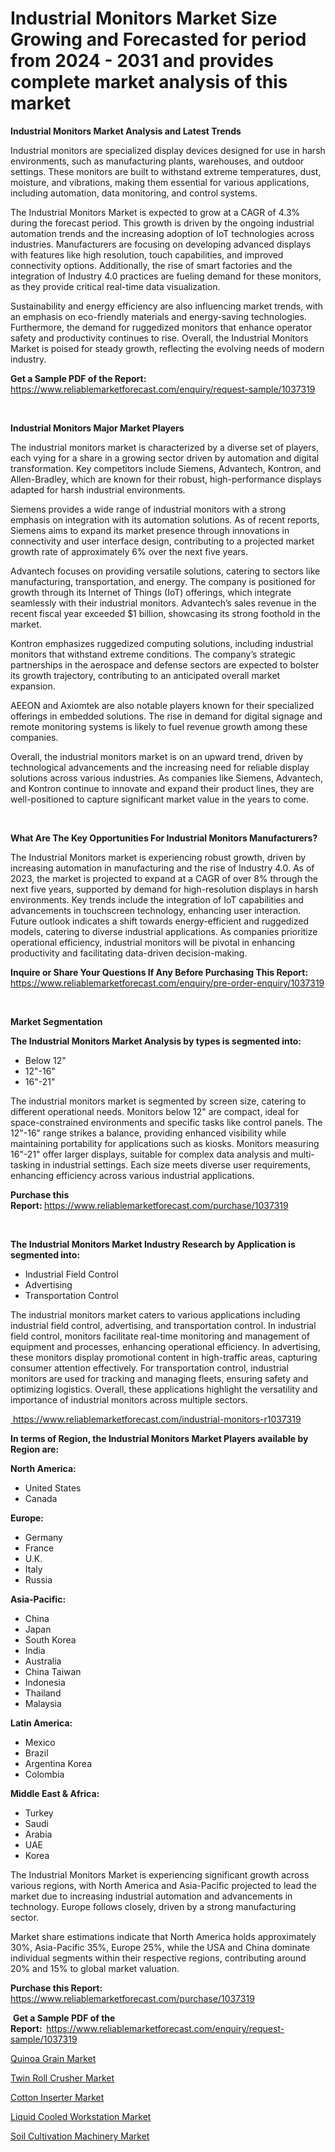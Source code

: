 <p><h1>Industrial Monitors Market Size Growing and Forecasted for period from 2024 - 2031 and provides complete market analysis of this market</h1></p><p><strong>Industrial Monitors Market Analysis and Latest Trends</strong></p>
<p><p>Industrial monitors are specialized display devices designed for use in harsh environments, such as manufacturing plants, warehouses, and outdoor settings. These monitors are built to withstand extreme temperatures, dust, moisture, and vibrations, making them essential for various applications, including automation, data monitoring, and control systems.</p><p>The Industrial Monitors Market is expected to grow at a CAGR of 4.3% during the forecast period. This growth is driven by the ongoing industrial automation trends and the increasing adoption of IoT technologies across industries. Manufacturers are focusing on developing advanced displays with features like high resolution, touch capabilities, and improved connectivity options. Additionally, the rise of smart factories and the integration of Industry 4.0 practices are fueling demand for these monitors, as they provide critical real-time data visualization.</p><p>Sustainability and energy efficiency are also influencing market trends, with an emphasis on eco-friendly materials and energy-saving technologies. Furthermore, the demand for ruggedized monitors that enhance operator safety and productivity continues to rise. Overall, the Industrial Monitors Market is poised for steady growth, reflecting the evolving needs of modern industry.</p></p>
<p><strong>Get a Sample PDF of the Report:&nbsp;</strong> <a href="https://www.reliablemarketforecast.com/enquiry/request-sample/1037319?utm_campaign=1840&utm_medium=2&utm_source=Github&utm_content=ia&utm_term=05122024&utm_id=industrial-monitors">https://www.reliablemarketforecast.com/enquiry/request-sample/1037319</a></p>
<p>&nbsp;</p>
<p><strong>Industrial Monitors Major Market Players</strong></p>
<p><p>The industrial monitors market is characterized by a diverse set of players, each vying for a share in a growing sector driven by automation and digital transformation. Key competitors include Siemens, Advantech, Kontron, and Allen-Bradley, which are known for their robust, high-performance displays adapted for harsh industrial environments.</p><p>Siemens provides a wide range of industrial monitors with a strong emphasis on integration with its automation solutions. As of recent reports, Siemens aims to expand its market presence through innovations in connectivity and user interface design, contributing to a projected market growth rate of approximately 6% over the next five years.</p><p>Advantech focuses on providing versatile solutions, catering to sectors like manufacturing, transportation, and energy. The company is positioned for growth through its Internet of Things (IoT) offerings, which integrate seamlessly with their industrial monitors. Advantech’s sales revenue in the recent fiscal year exceeded $1 billion, showcasing its strong foothold in the market.</p><p>Kontron emphasizes ruggedized computing solutions, including industrial monitors that withstand extreme conditions. The company’s strategic partnerships in the aerospace and defense sectors are expected to bolster its growth trajectory, contributing to an anticipated overall market expansion.</p><p>AEEON and Axiomtek are also notable players known for their specialized offerings in embedded solutions. The rise in demand for digital signage and remote monitoring systems is likely to fuel revenue growth among these companies.</p><p>Overall, the industrial monitors market is on an upward trend, driven by technological advancements and the increasing need for reliable display solutions across various industries. As companies like Siemens, Advantech, and Kontron continue to innovate and expand their product lines, they are well-positioned to capture significant market value in the years to come.</p></p>
<p>&nbsp;</p>
<p><strong>What Are The Key Opportunities For Industrial Monitors Manufacturers?</strong></p>
<p><p>The Industrial Monitors market is experiencing robust growth, driven by increasing automation in manufacturing and the rise of Industry 4.0. As of 2023, the market is projected to expand at a CAGR of over 8% through the next five years, supported by demand for high-resolution displays in harsh environments. Key trends include the integration of IoT capabilities and advancements in touchscreen technology, enhancing user interaction. Future outlook indicates a shift towards energy-efficient and ruggedized models, catering to diverse industrial applications. As companies prioritize operational efficiency, industrial monitors will be pivotal in enhancing productivity and facilitating data-driven decision-making.</p></p>
<p><strong>Inquire or Share Your Questions If Any Before Purchasing This Report:</strong> <a href="https://www.reliablemarketforecast.com/enquiry/pre-order-enquiry/1037319?utm_campaign=1840&utm_medium=2&utm_source=Github&utm_content=ia&utm_term=05122024&utm_id=industrial-monitors">https://www.reliablemarketforecast.com/enquiry/pre-order-enquiry/1037319</a></p>
<p>&nbsp;</p>
<p><strong>Market Segmentation</strong></p>
<p><strong>The Industrial Monitors Market Analysis by types is segmented into:</strong></p>
<p><ul><li>Below 12"</li><li>12"-16"</li><li>16"-21"</li></ul></p>
<p><p>The industrial monitors market is segmented by screen size, catering to different operational needs. Monitors below 12" are compact, ideal for space-constrained environments and specific tasks like control panels. The 12"-16" range strikes a balance, providing enhanced visibility while maintaining portability for applications such as kiosks. Monitors measuring 16"-21" offer larger displays, suitable for complex data analysis and multi-tasking in industrial settings. Each size meets diverse user requirements, enhancing efficiency across various industrial applications.</p></p>
<p><strong>Purchase this Report:&nbsp;</strong><a href="https://www.reliablemarketforecast.com/purchase/1037319?utm_campaign=1840&utm_medium=2&utm_source=Github&utm_content=ia&utm_term=05122024&utm_id=industrial-monitors">https://www.reliablemarketforecast.com/purchase/1037319</a></p>
<p>&nbsp;</p>
<p><strong>The Industrial Monitors Market Industry Research by Application is segmented into:</strong></p>
<p><ul><li>Industrial Field Control</li><li>Advertising</li><li>Transportation Control</li></ul></p>
<p><p>The industrial monitors market caters to various applications including industrial field control, advertising, and transportation control. In industrial field control, monitors facilitate real-time monitoring and management of equipment and processes, enhancing operational efficiency. In advertising, these monitors display promotional content in high-traffic areas, capturing consumer attention effectively. For transportation control, industrial monitors are used for tracking and managing fleets, ensuring safety and optimizing logistics. Overall, these applications highlight the versatility and importance of industrial monitors across multiple sectors.</p></p>
<p><a href="https://www.reliablemarketforecast.com/industrial-monitors-r1037319?utm_campaign=1840&utm_medium=2&utm_source=Github&utm_content=ia&utm_term=05122024&utm_id=industrial-monitors">&nbsp;https://www.reliablemarketforecast.com/industrial-monitors-r1037319</a></p>
<p><strong>In terms of Region, the Industrial Monitors Market Players available by Region are:</strong></p>
<p>
    <p> <strong> North America: </strong>
        <ul>
            <li>United States</li>
            <li>Canada</li>
        </ul>
        </p> 
    <p> <strong> Europe: </strong>
        <ul>
            <li>Germany</li>
            <li>France</li>
            <li>U.K.</li>
            <li>Italy</li>
            <li>Russia</li>
        </ul>
        </p> 
    <p> <strong> Asia-Pacific: </strong>
        <ul>
            <li>China</li>
            <li>Japan</li>
            <li>South Korea</li>
            <li>India</li>
            <li>Australia</li>
            <li>China Taiwan</li>
            <li>Indonesia</li>
            <li>Thailand</li>
            <li>Malaysia</li>
        </ul>
        </p> 
    <p> <strong> Latin America: </strong>
        <ul>
            <li>Mexico</li>
            <li>Brazil</li>
            <li>Argentina Korea</li>
            <li>Colombia</li>
        </ul>
        </p> 
    <p> <strong> Middle East & Africa: </strong>
        <ul>
            <li>Turkey</li>
            <li>Saudi</li>
            <li>Arabia</li>
            <li>UAE</li>
            <li>Korea</li>
        </ul>
    </p>
    </p>
<p><p>The Industrial Monitors Market is experiencing significant growth across various regions, with North America and Asia-Pacific projected to lead the market due to increasing industrial automation and advancements in technology. Europe follows closely, driven by a strong manufacturing sector. </p><p>Market share estimations indicate that North America holds approximately 30%, Asia-Pacific 35%, Europe 25%, while the USA and China dominate individual segments within their respective regions, contributing around 20% and 15% to global market valuation.</p></p>
<p><strong>Purchase this Report: </strong><a href="https://www.reliablemarketforecast.com/purchase/1037319?utm_campaign=1840&utm_medium=2&utm_source=Github&utm_content=ia&utm_term=05122024&utm_id=industrial-monitors">https://www.reliablemarketforecast.com/purchase/1037319</a></p>
<p>&nbsp;<strong>Get a Sample PDF of the Report:&nbsp;&nbsp;</strong><a href="https://www.reliablemarketforecast.com/enquiry/request-sample/1037319?utm_campaign=1840&utm_medium=2&utm_source=Github&utm_content=ia&utm_term=05122024&utm_id=industrial-monitors">https://www.reliablemarketforecast.com/enquiry/request-sample/1037319</a></p>
<p><strong></strong></p>
<p><p><a href="https://issuu.com/reportprime-2/docs/quinoa-grain-market-size-2030.pptx?utm_campaign=1840&utm_medium=2&utm_source=Github&utm_content=ia&utm_term=05122024&utm_id=industrial-monitors">Quinoa Grain Market</a></p><p><a href="https://www.linkedin.com/pulse/pioneering-growth-analyzing-global-twin-roll-crusher-market-g64af?utm_campaign=1840&utm_medium=2&utm_source=Github&utm_content=ia&utm_term=05122024&utm_id=industrial-monitors">Twin Roll Crusher Market</a></p><p><a href="https://www.linkedin.com/pulse/in-depth-cotton-inserter-market-analysis-projected-41-cagr-atcaf?utm_campaign=1840&utm_medium=2&utm_source=Github&utm_content=ia&utm_term=05122024&utm_id=industrial-monitors">Cotton Inserter Market</a></p><p><a href="https://www.linkedin.com/pulse/annual-growth-liquid-cooled-workstation-market-132-cagr-revenue-pznyf?utm_campaign=1840&utm_medium=2&utm_source=Github&utm_content=ia&utm_term=05122024&utm_id=industrial-monitors">Liquid Cooled Workstation Market</a></p><p><a href="https://issuu.com/reportprime-2/docs/soil-cultivation-machinery-market-size-2030.pptx?utm_campaign=1840&utm_medium=2&utm_source=Github&utm_content=ia&utm_term=05122024&utm_id=industrial-monitors">Soil Cultivation Machinery Market</a></p></p>